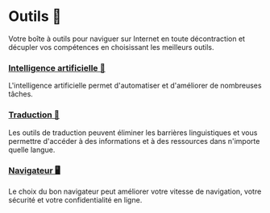 # Outils 🧰
Votre boîte à outils pour naviguer sur Internet en toute décontraction et décupler vos compétences en choisissant les meilleurs outils.
### [Intelligence artificielle 🤖](https://github.com/kyvernfoundation/isorro/blob/main/fr/outils/ia.md)
L'intelligence artificielle permet d'automatiser et d'améliorer de nombreuses tâches.
### [Traduction 💬](https://github.com/kyvernfoundation/isorro/blob/main/fr/outils/traduction.md)
Les outils de traduction peuvent éliminer les barrières linguistiques et vous permettre d'accéder à des informations et à des ressources dans n'importe quelle langue.
### [Navigateur 🖥️](https://github.com/kyvernfoundation/isorro/blob/main/fr/outils/navigateur.md)
Le choix du bon navigateur peut améliorer votre vitesse de navigation, votre sécurité et votre confidentialité en ligne.
